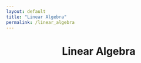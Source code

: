 ```yaml
---
layout: default
title: "Linear Algebra"
permalink: /linear_algebra
---
```




<h1 align="center"> Linear Algebra </h1>

